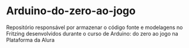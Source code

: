 # Arduino-do-zero-ao-jogo
Repositório responsável por armazenar o código fonte e modelagens no Fritzing desenvolvidos durante o curso de Arduino: do zero ao jogo na Plataforma da Alura
